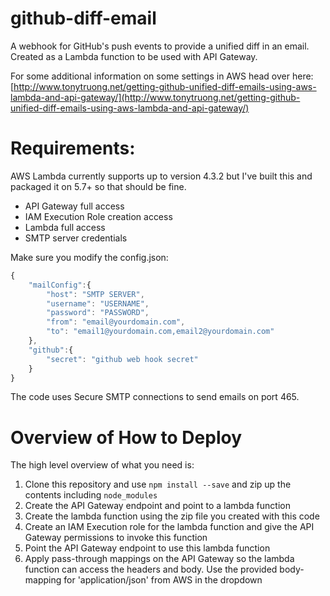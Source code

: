 # github-diff-email
A webhook for GitHub's push events to provide a unified diff in an email. Created as a Lambda function to be used with API Gateway.

For some additional information on some settings in AWS head over here: [http://www.tonytruong.net/getting-github-unified-diff-emails-using-aws-lambda-and-api-gateway/](http://www.tonytruong.net/getting-github-unified-diff-emails-using-aws-lambda-and-api-gateway/)

# Requirements:
AWS Lambda currently supports up to version 4.3.2 but I've built this and packaged it on 5.7+ so that should be fine.
- API Gateway full access
- IAM Execution Role creation access
- Lambda full access
- SMTP server credentials

Make sure you modify the config.json:

```javascript
{
    "mailConfig":{
        "host": "SMTP SERVER",
        "username": "USERNAME",
        "password": "PASSWORD",
        "from": "email@yourdomain.com",
        "to": "email1@yourdomain.com,email2@yourdomain.com"
    },
    "github":{
        "secret": "github web hook secret"
    }
}

```

The code uses Secure SMTP connections to send emails on port 465.

# Overview of How to Deploy
The high level overview of what you need is:

1. Clone this repository and use `npm install --save` and zip up the contents including `node_modules`
2. Create the API Gateway endpoint and point to a lambda function
3. Create the lambda function using the zip file you created with this code
4. Create an IAM Execution role for the lambda function and give the API Gateway permissions to invoke this function
5. Point the API Gateway endpoint to use this lambda function
6. Apply pass-through mappings on the API Gateway so the lambda function can access the headers and body. Use the provided body-mapping for 'application/json' from AWS in the dropdown
